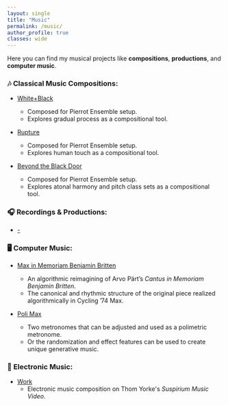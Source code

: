 ```yaml
---
layout: single
title: "Music"
permalink: /music/
author_profile: true
classes: wide
---
```


Here you can find my musical projects like **compositions**, **productions**, and **computer music**.

### 🎶 Classical Music Compositions:
- [White+Black](https://www.youtube.com/watch?v=PhRhla156VU)
  - Composed for Pierrot Ensemble setup.
  - Explores gradual process as a compositional tool.

- [Rupture](https://www.youtube.com/watch?v=bM7qLfADG_k)
  - Composed for Pierrot Ensemble setup.
  - Explores human touch as a compositional tool. 

- [Beyond the Black Door](https://www.youtube.com/watch?v=HUaajNXNwpk)
  - Composed for Pierrot Ensemble setup.
  - Explores atonal harmony and pitch class sets as a compositional tool. 

### 🎧 Recordings & Productions:
- [-](-)

### 🖥️ Computer Music:
- [Max in Memoriam Benjamin Britten](youtube.com/watch?v=uVDTAzasXeo&feature=youtu.be)
  - An algorithmic reimagining of Arvo Pärt’s *Cantus in Memoriam Benjamin Britten*.
  - The canonical and rhythmic structure of the original piece realized algorithmically in Cycling ’74 Max.

- [Poli Max](https://www.youtube.com/watch?v=raHxo61u-FI)
  - Two metronomes that can be adjusted and used as a polimetric metronome.
  - Or the randomization and effect features can be used to create unique generative music.

### 🎹 Electronic Music:
- [Work](https://www.youtube.com/watch?v=yWdMagJelFg)
  - Electronic music composition on Thom Yorke's *Suspirium Music Video*.